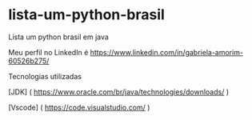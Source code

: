 # lista-um-python-brasil
Lista um python brasil em java

Meu perfil no LinkedIn é https://www.linkedin.com/in/gabriela-amorim-60526b275/

Tecnologias utilizadas

[JDK] ( https://www.oracle.com/br/java/technologies/downloads/ )

[Vscode] ( https://code.visualstudio.com/ )

